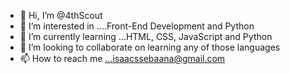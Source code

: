 - 👋 Hi, I’m @4thScout
- 👀 I’m interested in ....Front-End Development and Python
- 🌱 I’m currently learning ...HTML, CSS, JavaScript and Python
- 💞️ I’m looking to collaborate on learning any of those languages
- 📫 How to reach me ...isaacssebaana@gmail.com

<!---
4thScout/4thScout is a ✨ special ✨ repository because its `README.md` (this file) appears on your GitHub profile.
You can click the Preview link to take a look at your changes.
--->
